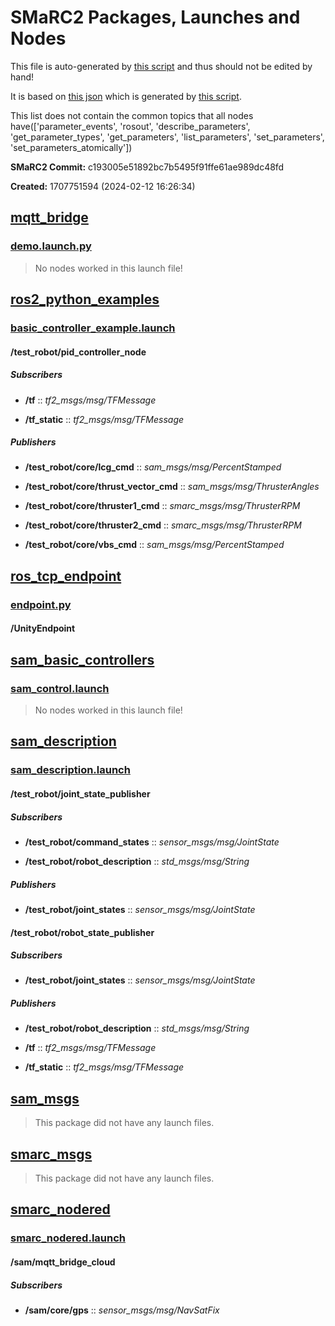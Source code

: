 # SMaRC2 Packages, Launches and Nodes

This file is auto-generated by [this script](./scripts/render_structure.py) and thus should not be edited by hand!

It is based on [this json](./smarc2_structure.json) which is generated by [this script](./scripts/launch_everything.py).

This list does not contain the common topics that all nodes have(['parameter_events', 'rosout', 'describe_parameters', 'get_parameter_types', 'get_parameters', 'list_parameters', 'set_parameters', 'set_parameters_atomically'])

**SMaRC2 Commit:** c193005e51892bc7b5495f91ffe61ae989dc48fd

**Created:** 1707751594 (2024-02-12 16:26:34)

## [mqtt_bridge](./external/mqtt_bridge)

### [demo.launch.py](./external/mqtt_bridge/launch/demo.launch.py)

> No nodes worked in this launch file!

## [ros2_python_examples](./examples/ros2_python_examples)

### [basic_controller_example.launch](./examples/ros2_python_examples/launch/basic_controller_example.launch)

#### /test_robot/pid_controller_node

##### Subscribers

- **/tf** :: *tf2_msgs/msg/TFMessage*

- **/tf_static** :: *tf2_msgs/msg/TFMessage*

##### Publishers

- **/test_robot/core/lcg_cmd** :: *sam_msgs/msg/PercentStamped*

- **/test_robot/core/thrust_vector_cmd** :: *sam_msgs/msg/ThrusterAngles*

- **/test_robot/core/thruster1_cmd** :: *smarc_msgs/msg/ThrusterRPM*

- **/test_robot/core/thruster2_cmd** :: *smarc_msgs/msg/ThrusterRPM*

- **/test_robot/core/vbs_cmd** :: *sam_msgs/msg/PercentStamped*

## [ros_tcp_endpoint](./external/ROS-TCP-Endpoint)

### [endpoint.py](./external/ROS-TCP-Endpoint/launch/endpoint.py)

#### /UnityEndpoint

## [sam_basic_controllers](./examples/sam_basic_controllers)

### [sam_control.launch](./examples/sam_basic_controllers/launch/sam_control.launch)

> No nodes worked in this launch file!

## [sam_description](./robot_descriptions/sam_description)

### [sam_description.launch](./robot_descriptions/sam_description/launch/sam_description.launch)

#### /test_robot/joint_state_publisher

##### Subscribers

- **/test_robot/command_states** :: *sensor_msgs/msg/JointState*

- **/test_robot/robot_description** :: *std_msgs/msg/String*

##### Publishers

- **/test_robot/joint_states** :: *sensor_msgs/msg/JointState*

#### /test_robot/robot_state_publisher

##### Subscribers

- **/test_robot/joint_states** :: *sensor_msgs/msg/JointState*

##### Publishers

- **/test_robot/robot_description** :: *std_msgs/msg/String*

- **/tf** :: *tf2_msgs/msg/TFMessage*

- **/tf_static** :: *tf2_msgs/msg/TFMessage*

## [sam_msgs](./messages/sam_msgs)

> This package did not have any launch files.

## [smarc_msgs](./messages/smarc_msgs)

> This package did not have any launch files.

## [smarc_nodered](./gui/smarc_nodered)

### [smarc_nodered.launch](./gui/smarc_nodered/launch/smarc_nodered.launch)

#### /sam/mqtt_bridge_cloud

##### Subscribers

- **/sam/core/gps** :: *sensor_msgs/msg/NavSatFix*

